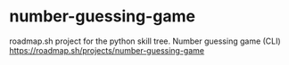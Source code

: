 # number-guessing-game
roadmap.sh project for the python skill tree. Number guessing game (CLI) https://roadmap.sh/projects/number-guessing-game
